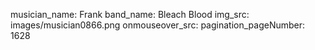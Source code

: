 musician_name: Frank
band_name: Bleach Blood
img_src: images/musician0866.png
onmouseover_src: 
pagination_pageNumber: 1628